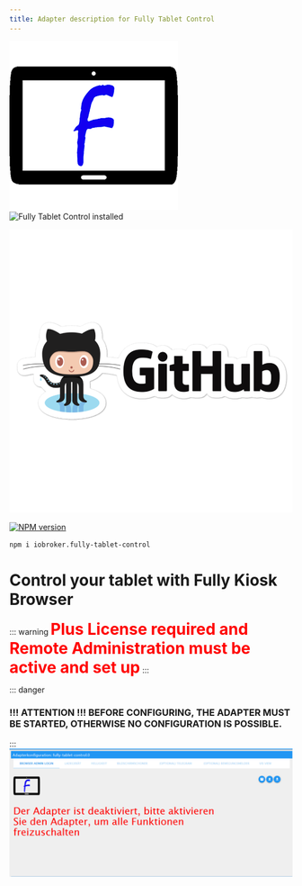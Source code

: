 ```yaml
---
title: Adapter description for Fully Tablet Control
---
```

<img class="image" src="../../../.vuepress/public/images/media/Fully-Tablet-Control/fully-tablet-control.png#center" alt="Fully Tablet Control.png" title="Fully Tablet Control" />
<img src="https://iobroker.live/badges/fully-tablet-control-installed.svg#center#install" alt="Fully Tablet Control installed" title="Fully Tablet Control installed" />

[![GitHub Logo](../../../.vuepress/public/images/GitHub.png#icons)](https://github.com/xXBJXx/ioBroker.fully-tablet-control)

[![NPM version](https://img.shields.io/npm/v/iobroker.fully-tablet-control.svg?logo=npm#NPM)](https://www.npmjs.com/package/iobroker.fully-tablet-control)
``` shell
npm i iobroker.fully-tablet-control
```

# Control your tablet with Fully Kiosk Browser
::: warning
**<span style="color:red; font-size:2em" >Plus License required and Remote Administration must be active and set up</span>**
::: 

::: danger
### !!! ATTENTION !!! BEFORE CONFIGURING, THE ADAPTER MUST BE STARTED, OTHERWISE NO CONFIGURATION IS POSSIBLE.
:::
![login](../../../.vuepress/public/images/media/Fully-Tablet-Control/Adapter_Offline.png)
